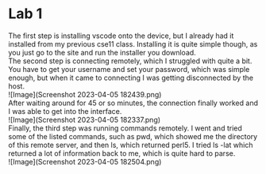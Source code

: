# Lab 1  
The first step is installing vscode onto the device, but I already had it installed from my previous cse11 class. Installing it is quite simple though, as you just go to the site and run the installer you download.  
The second step is connecting remotely, which I struggled with quite a bit. You have to get your username and set your password, which was simple enough, but when it came to connecting I was getting disconnected by the host.  
![Image](Screenshot 2023-04-05 182439.png)  
After waiting around for 45 or so minutes, the connection finally worked and I was able to get into the interface.  
![Image](Screenshot 2023-04-05 182337.png)  
Finally, the third step was running commands remotely. I went and tried some of the listed commands, such as pwd, which showed me the directory of this remote server, and then ls, which returned perl5. I tried ls -lat which returned a lot of information back to me, which is quite hard to parse.  
![Image](Screenshot 2023-04-05 182504.png)
